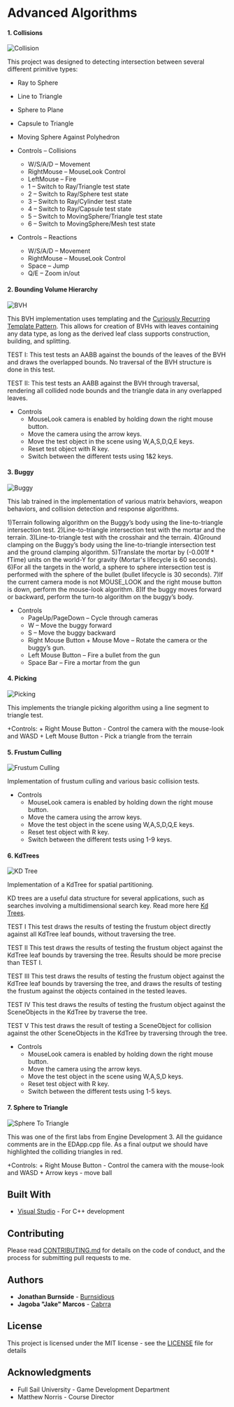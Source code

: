 Advanced Algorithms
===================

#### 1. Collisions

![Collision](https://github.com/Cabrra/cabrra.github.io/raw/master/Images/advancedAlg/collisions.png)

This project was designed to detecting intersection between several different primitive types:

+ Ray to Sphere
+ Line to Triangle
+ Sphere to Plane
+ Capsule to Triangle
+ Moving Sphere Against Polyhedron

+ Controls – Collisions
	+ W/S/A/D – Movement
	+ RightMouse – MouseLook Control
	+ LeftMouse – Fire
	+ 1 – Switch to Ray/Triangle test state
	+ 2 – Switch to Ray/Sphere test state
	+ 3 – Switch to Ray/Cylinder test state
	+ 4 – Switch to Ray/Capsule test state
	+ 5 – Switch to MovingSphere/Triangle test state
	+ 6 – Switch to MovingSphere/Mesh test state
+ Controls – Reactions
	+ W/S/A/D – Movement
	+ RightMouse – MouseLook Control
	+ Space – Jump
	+ Q/E – Zoom in/out

#### 2. Bounding Volume Hierarchy

![BVH](https://github.com/Cabrra/cabrra.github.io/raw/master/Images/advancedAlg/BVH.png)

This BVH implementation uses templating and the [Curiously Recurring Template Pattern](http://en.wikipedia.org/wiki/Curiously_recurring_template_pattern). This allows for creation of BVHs with leaves containing any data type, as long as the derived leaf class supports construction, building, and splitting.

 TEST I: 
 This test tests an AABB against the bounds of the leaves of the BVH and draws the overlapped bounds. No traversal of the BVH structure is done in this test.
 
 TEST II: 
 This test tests an AABB against the BVH through traversal, rendering all collided node bounds and the triangle data in any overlapped leaves.

 + Controls
	+ MouseLook camera is enabled by holding down the right mouse button.
	+ Move the camera using the arrow keys.
	+ Move the test object in the scene using W,A,S,D,Q,E keys. 
	+ Reset test object with R key.
	+ Switch between the different tests using 1&2 keys.

#### 3. Buggy

![Buggy](https://github.com/Cabrra/cabrra.github.io/raw/master/Images/advancedAlg/buggyPick.png)

This lab trained in the implementation of various matrix behaviors, weapon behaviors, and collision detection and response algorithms.

1)Terrain following algorithm on the Buggy’s body using the line-to-triangle intersection test. 
2)Line-to-triangle intersection test with the mortar and the terrain.
3)Line-to-triangle test with the crosshair and the terrain.
4)Ground clamping on the Buggy’s body using the line-to-triangle intersection test and the ground clamping algorithm.
5)Translate the mortar by (-0.001f * fTime) units on the world-Y for gravity (Mortar's lifecycle is 60 seconds).
6)For all the targets in the world, a sphere to sphere intersection test is performed with the sphere of the bullet (bullet lifecycle is 30 seconds).
7)If the current camera mode is not MOUSE_LOOK and the right mouse button is down, perform the mouse-look algorithm.
8)If the buggy moves forward or backward, perform the turn-to algorithm on the buggy’s body.

+ Controls
	+ PageUp/PageDown – Cycle through cameras
	+ W – Move the buggy forward
	+ S – Move the buggy backward
	+ Right Mouse Button + Mouse Move – Rotate the camera or the buggy’s gun.
	+ Left Mouse Button – Fire a bullet from the gun
	+ Space Bar – Fire a mortar from the gun

#### 4. Picking

![Picking](https://github.com/Cabrra/cabrra.github.io/raw/master/Images/advancedAlg/picking.png)

This implements the triangle picking algorithm using a line segment to triangle test.

+Controls:
	+ Right Mouse Button - Control the camera with the mouse-look and WASD
	+ Left Mouse Button - Pick a triangle from the terrain
	
#### 5. Frustum Culling

![Frustum Culling](https://github.com/Cabrra/cabrra.github.io/raw/master/Images/advancedAlg/frustum.png)
	
Implementation of frustum culling and various basic collision tests.

+ Controls
	+ MouseLook camera is enabled by holding down the right mouse button.
	+ Move the camera using the arrow keys.
	+ Move the test object in the scene using W,A,S,D,Q,E keys. 
	+ Reset test object with R key.
	+ Switch between the different tests using 1-9 keys.

#### 6. KdTrees

![KD Tree](https://github.com/Cabrra/cabrra.github.io/raw/master/Images/advancedAlg/KDTree.png)

Implementation of a KdTree for spatial partitioning.

KD trees are a useful data structure for several applications, such as searches involving a multidimensional search key.
Read more here [Kd Trees](https://en.wikipedia.org/wiki/K-d_tree).

TEST I
This test draws the results of testing the frustum object directly against all KdTree leaf bounds, without traversing the tree.

TEST II
This test draws the results of testing the frustum object against the KdTree leaf bounds by traversing the tree. Results should be more precise than TEST I.

TEST III
This test draws the results of testing the frustum object against the KdTree leaf bounds by traversing the tree, and draws the results of testing the frustum against the objects contained in the tested leaves.

TEST IV
This test draws the results of testing the frustum object against the SceneObjects in the KdTree by traverse the tree.

TEST V
This test draws the result of testing a SceneObject for collision against the other SceneObjects in the KdTree by traversing through the tree.

+ Controls
	+ MouseLook camera is enabled by holding down the right mouse button.
	+ Move the camera using the arrow keys.
	+ Move the test object in the scene using W,A,S,D keys. 
	+ Reset test object with R key.
	+ Switch between the different tests using 1-5 keys.
	
#### 7. Sphere to Triangle

![Sphere To Triangle](https://github.com/Cabrra/cabrra.github.io/raw/master/Images/advancedAlg/sphereTriangle.png)

This was one of the first labs from Engine Development 3. All the guidance comments are in the EDApp.cpp file. As a final output we should have highlighted the colliding triangles in red.

+Controls:
	+ Right Mouse Button - Control the camera with the mouse-look and WASD
	+ Arrow keys - move ball	

## Built With

* [Visual Studio](https://visualstudio.microsoft.com/) 					- For C++ development

## Contributing

Please read [CONTRIBUTING.md](https://github.com/Cabrra/Contributing-template/blob/master/Contributing-template.md) for details on the code of conduct, and the process for submitting pull requests to me.

## Authors

* **Jonathan Burnside** - [Burnsidious](https://github.com/Burnsidious)
* **Jagoba "Jake" Marcos** - [Cabrra](https://github.com/Cabrra)

## License

This project is licensed under the MIT license - see the [LICENSE](LICENSE) file for details

## Acknowledgments

* Full Sail University - Game Development Department
* Matthew Norris - Course Director

